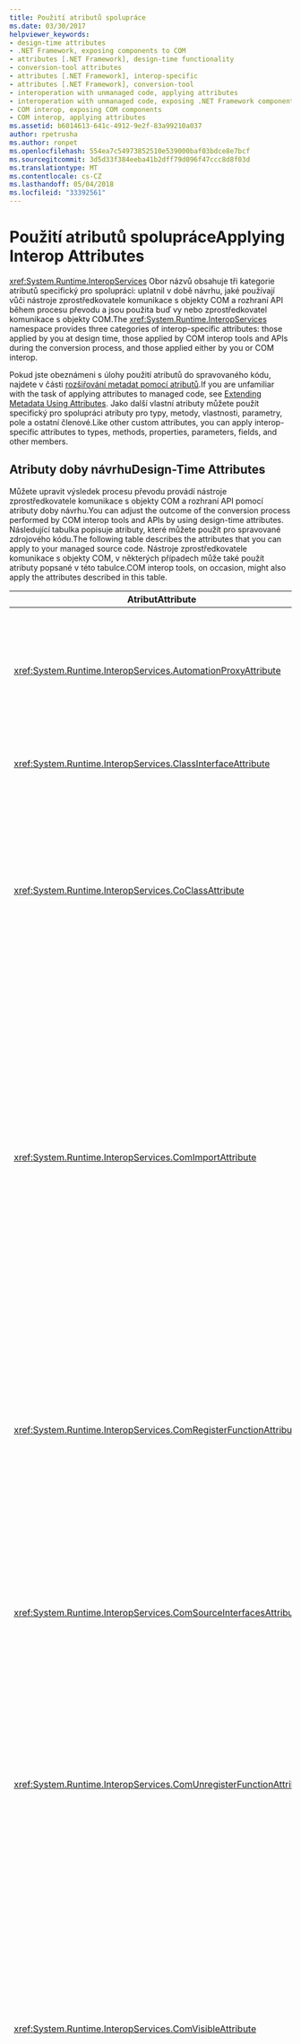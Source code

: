 ```yaml
---
title: Použití atributů spolupráce
ms.date: 03/30/2017
helpviewer_keywords:
- design-time attributes
- .NET Framework, exposing components to COM
- attributes [.NET Framework], design-time functionality
- conversion-tool attributes
- attributes [.NET Framework], interop-specific
- attributes [.NET Framework], conversion-tool
- interoperation with unmanaged code, applying attributes
- interoperation with unmanaged code, exposing .NET Framework components
- COM interop, exposing COM components
- COM interop, applying attributes
ms.assetid: b6014613-641c-4912-9e2f-83a99210a037
author: rpetrusha
ms.author: ronpet
ms.openlocfilehash: 554ea7c54973852510e539000baf03bdce8e7bcf
ms.sourcegitcommit: 3d5d33f384eeba41b2dff79d096f47ccc8d8f03d
ms.translationtype: MT
ms.contentlocale: cs-CZ
ms.lasthandoff: 05/04/2018
ms.locfileid: "33392561"
---
```

# <a name="applying-interop-attributes"></a><span data-ttu-id="3172a-102">Použití atributů spolupráce</span><span class="sxs-lookup"><span data-stu-id="3172a-102">Applying Interop Attributes</span></span>
<span data-ttu-id="3172a-103"><xref:System.Runtime.InteropServices> Obor názvů obsahuje tři kategorie atributů specifický pro spolupráci: uplatnil v době návrhu, jaké používají vůči nástroje zprostředkovatele komunikace s objekty COM a rozhraní API během procesu převodu a jsou použita buď vy nebo zprostředkovatel komunikace s objekty COM.</span><span class="sxs-lookup"><span data-stu-id="3172a-103">The <xref:System.Runtime.InteropServices> namespace provides three categories of interop-specific attributes: those applied by you at design time, those applied by COM interop tools and APIs during the conversion process, and those applied either by you or COM interop.</span></span>  
  
 <span data-ttu-id="3172a-104">Pokud jste obeznámeni s úlohy použití atributů do spravovaného kódu, najdete v části [rozšiřování metadat pomocí atributů](../../../docs/standard/attributes/index.md).</span><span class="sxs-lookup"><span data-stu-id="3172a-104">If you are unfamiliar with the task of applying attributes to managed code, see [Extending Metadata Using Attributes](../../../docs/standard/attributes/index.md).</span></span> <span data-ttu-id="3172a-105">Jako další vlastní atributy můžete použít specifický pro spolupráci atributy pro typy, metody, vlastnosti, parametry, pole a ostatní členové.</span><span class="sxs-lookup"><span data-stu-id="3172a-105">Like other custom attributes, you can apply interop-specific attributes to types, methods, properties, parameters, fields, and other members.</span></span>  
  
## <a name="design-time-attributes"></a><span data-ttu-id="3172a-106">Atributy doby návrhu</span><span class="sxs-lookup"><span data-stu-id="3172a-106">Design-Time Attributes</span></span>  
 <span data-ttu-id="3172a-107">Můžete upravit výsledek procesu převodu provádí nástroje zprostředkovatele komunikace s objekty COM a rozhraní API pomocí atributy doby návrhu.</span><span class="sxs-lookup"><span data-stu-id="3172a-107">You can adjust the outcome of the conversion process performed by COM interop tools and APIs by using design-time attributes.</span></span> <span data-ttu-id="3172a-108">Následující tabulka popisuje atributy, které můžete použít pro spravované zdrojového kódu.</span><span class="sxs-lookup"><span data-stu-id="3172a-108">The following table describes the attributes that you can apply to your managed source code.</span></span> <span data-ttu-id="3172a-109">Nástroje zprostředkovatele komunikace s objekty COM, v některých případech může také použít atributy popsané v této tabulce.</span><span class="sxs-lookup"><span data-stu-id="3172a-109">COM interop tools, on occasion, might also apply the attributes described in this table.</span></span>  
  
|<span data-ttu-id="3172a-110">Atribut</span><span class="sxs-lookup"><span data-stu-id="3172a-110">Attribute</span></span>|<span data-ttu-id="3172a-111">Popis</span><span class="sxs-lookup"><span data-stu-id="3172a-111">Description</span></span>|  
|---------------|-----------------|  
|<xref:System.Runtime.InteropServices.AutomationProxyAttribute>|<span data-ttu-id="3172a-112">Určuje, zda by měl být zařazen typ pomocí automatizace vláken nebo vlastní proxy server a se zakázaným inzerováním.</span><span class="sxs-lookup"><span data-stu-id="3172a-112">Specifies whether the type should be marshaled using the Automation marshaler or a custom proxy and stub.</span></span>|  
|<xref:System.Runtime.InteropServices.ClassInterfaceAttribute>|<span data-ttu-id="3172a-113">Ovládací prvky typu vygenerované třídy rozhraní.</span><span class="sxs-lookup"><span data-stu-id="3172a-113">Controls the type of interface generated for a class.</span></span>|  
|<xref:System.Runtime.InteropServices.CoClassAttribute>|<span data-ttu-id="3172a-114">Určuje identifikátor CLSID původní třída typu coclass naimportované z knihovny typů.</span><span class="sxs-lookup"><span data-stu-id="3172a-114">Identifies the CLSID of the original coclass imported from a type library.</span></span><br /><br /> <span data-ttu-id="3172a-115">Nástroje zprostředkovatele komunikace s objekty COM obvykle platí tento atribut.</span><span class="sxs-lookup"><span data-stu-id="3172a-115">COM interop tools typically apply this attribute.</span></span>|  
|<xref:System.Runtime.InteropServices.ComImportAttribute>|<span data-ttu-id="3172a-116">Označuje, že třída typu coclass nebo rozhraní definice naimportované z knihovny typů COM.</span><span class="sxs-lookup"><span data-stu-id="3172a-116">Indicates that a coclass or interface definition was imported from a COM type library.</span></span> <span data-ttu-id="3172a-117">Modul runtime používá tento příznak vědět, jak aktivovat a zařazování typu.</span><span class="sxs-lookup"><span data-stu-id="3172a-117">The runtime uses this flag to know how to activate and marshal the type.</span></span> <span data-ttu-id="3172a-118">Tento atribut zakazuje typ vývozu zpět do knihovny typů.</span><span class="sxs-lookup"><span data-stu-id="3172a-118">This attribute prohibits the type from being exported back to a type library.</span></span><br /><br /> <span data-ttu-id="3172a-119">Nástroje zprostředkovatele komunikace s objekty COM obvykle platí tento atribut.</span><span class="sxs-lookup"><span data-stu-id="3172a-119">COM interop tools typically apply this attribute.</span></span>|  
|<xref:System.Runtime.InteropServices.ComRegisterFunctionAttribute>|<span data-ttu-id="3172a-120">Označuje, že metoda by měla být volána při sestavení je zaregistrovaný pro použití z modelu COM, tak, aby uživatel zapsat kód mohou být provedeny během procesu registrace.</span><span class="sxs-lookup"><span data-stu-id="3172a-120">Indicates that a method should be called when the assembly is registered for use from COM, so that user-written code can be executed during the registration process.</span></span>|  
|<xref:System.Runtime.InteropServices.ComSourceInterfacesAttribute>|<span data-ttu-id="3172a-121">Určuje rozhraní, které jsou zdroje událostí pro třídu.</span><span class="sxs-lookup"><span data-stu-id="3172a-121">Identifies interfaces that are sources of events for the class.</span></span><br /><br /> <span data-ttu-id="3172a-122">Nástroje zprostředkovatele komunikace s objekty COM, můžete použít tento atribut.</span><span class="sxs-lookup"><span data-stu-id="3172a-122">COM interop tools can apply this attribute.</span></span>|  
|<xref:System.Runtime.InteropServices.ComUnregisterFunctionAttribute>|<span data-ttu-id="3172a-123">Označuje, že metoda by měla být volána po zrušení registrace z modelu COM, sestavení tak, aby uživatel zapsat kód můžete spustit během procesu.</span><span class="sxs-lookup"><span data-stu-id="3172a-123">Indicates that a method should be called when the assembly is unregistered from COM, so that user-written code can execute during the process.</span></span>|  
|<xref:System.Runtime.InteropServices.ComVisibleAttribute>|<span data-ttu-id="3172a-124">Vykreslí typy neviditelná do modelu COM Pokud hodnota atributu rovná **false**.</span><span class="sxs-lookup"><span data-stu-id="3172a-124">Renders types invisible to COM when the attribute value equals **false**.</span></span> <span data-ttu-id="3172a-125">Tento atribut lze použít na jednotlivé typ nebo na celé sestavení řízení COM zobrazení.</span><span class="sxs-lookup"><span data-stu-id="3172a-125">This attribute can be applied to an individual type or to an entire assembly to control COM visibility.</span></span> <span data-ttu-id="3172a-126">Standardně jsou všechny spravované, veřejné typy viditelné; atribut není potřeba je zpřístupněte.</span><span class="sxs-lookup"><span data-stu-id="3172a-126">By default, all managed, public types are visible; the attribute is not needed to make them visible.</span></span>|  
|<xref:System.Runtime.InteropServices.DispIdAttribute>|<span data-ttu-id="3172a-127">Určuje identifikátor odesílání modelu COM (DISPID) metoda nebo pole.</span><span class="sxs-lookup"><span data-stu-id="3172a-127">Specifies the COM dispatch identifier (DISPID) of a method or field.</span></span> <span data-ttu-id="3172a-128">Tento atribut obsahuje DISPID pro metodu, pole nebo vlastnost, kterou popisuje.</span><span class="sxs-lookup"><span data-stu-id="3172a-128">This attribute contains the DISPID for the method, field, or property it describes.</span></span><br /><br /> <span data-ttu-id="3172a-129">Nástroje zprostředkovatele komunikace s objekty COM, můžete použít tento atribut.</span><span class="sxs-lookup"><span data-stu-id="3172a-129">COM interop tools can apply this attribute.</span></span>|  
|<xref:System.Runtime.InteropServices.FieldOffsetAttribute>|<span data-ttu-id="3172a-130">Určuje fyzické umístění každé pole v rámci třídy při použití s **StructLayoutAttribute**a **LayoutKind** je nastaven na explicitní.</span><span class="sxs-lookup"><span data-stu-id="3172a-130">Indicates the physical position of each field within a class when used with the **StructLayoutAttribute**, and the **LayoutKind** is set to Explicit.</span></span>|  
|<xref:System.Runtime.InteropServices.GuidAttribute>|<span data-ttu-id="3172a-131">Určuje třídu, rozhraní nebo knihovny celý typ globálně jedinečný identifikátor (GUID).</span><span class="sxs-lookup"><span data-stu-id="3172a-131">Specifies the globally unique identifier (GUID) of a class, interface, or an entire type library.</span></span> <span data-ttu-id="3172a-132">Musí být řetězec předán do atribut formátu, který je přípustný argument konstruktoru typu **System.Guid**.</span><span class="sxs-lookup"><span data-stu-id="3172a-132">The string passed to the attribute must be a format that is an acceptable constructor argument for the type **System.Guid**.</span></span><br /><br /> <span data-ttu-id="3172a-133">Nástroje zprostředkovatele komunikace s objekty COM, můžete použít tento atribut.</span><span class="sxs-lookup"><span data-stu-id="3172a-133">COM interop tools can apply this attribute.</span></span>|  
|<xref:System.Runtime.InteropServices.IDispatchImplAttribute>|<span data-ttu-id="3172a-134">Určuje, které **IDispatch** modul common language runtime používá při vystavení duální rozhraní a odesílající rozhraní modelu COM. implementace rozhraní</span><span class="sxs-lookup"><span data-stu-id="3172a-134">Indicates which **IDispatch** interface implementation the common language runtime uses when exposing dual interfaces and dispinterfaces to COM.</span></span>|  
|<xref:System.Runtime.InteropServices.InAttribute>|<span data-ttu-id="3172a-135">Označuje, že data by měl být zařazen v volajícímu.</span><span class="sxs-lookup"><span data-stu-id="3172a-135">Indicates that data should be marshaled in to the caller.</span></span> <span data-ttu-id="3172a-136">Slouží k atributu parametry.</span><span class="sxs-lookup"><span data-stu-id="3172a-136">Can be used to attribute parameters.</span></span>|  
|<xref:System.Runtime.InteropServices.InterfaceTypeAttribute>|<span data-ttu-id="3172a-137">Určuje, jak je vystaven spravovaného rozhraní klientů modelu COM (duální, odvozené IUnknown, nebo jenom IDispatch).</span><span class="sxs-lookup"><span data-stu-id="3172a-137">Controls how a managed interface is exposed to COM clients (Dual, IUnknown-derived, or IDispatch only).</span></span><br /><br /> <span data-ttu-id="3172a-138">Nástroje zprostředkovatele komunikace s objekty COM, můžete použít tento atribut.</span><span class="sxs-lookup"><span data-stu-id="3172a-138">COM interop tools can apply this attribute.</span></span>|  
|<xref:System.Runtime.InteropServices.LCIDConversionAttribute>|<span data-ttu-id="3172a-139">Určuje, že podpisu nespravované metoda očekává parametr LCID.</span><span class="sxs-lookup"><span data-stu-id="3172a-139">Indicates that an unmanaged method signature expects an LCID parameter.</span></span><br /><br /> <span data-ttu-id="3172a-140">Nástroje zprostředkovatele komunikace s objekty COM, můžete použít tento atribut.</span><span class="sxs-lookup"><span data-stu-id="3172a-140">COM interop tools can apply this attribute.</span></span>|  
|<xref:System.Runtime.InteropServices.MarshalAsAttribute>|<span data-ttu-id="3172a-141">Určuje, jak by měl být zařazen data v pole nebo parametry mezi spravovanými a nespravovanými kódu.</span><span class="sxs-lookup"><span data-stu-id="3172a-141">Indicates how the data in fields or parameters should be marshaled between managed and unmanaged code.</span></span> <span data-ttu-id="3172a-142">Protože každý typ dat má výchozí chování zařazování je vždy volitelný atribut.</span><span class="sxs-lookup"><span data-stu-id="3172a-142">The attribute is always optional because each data type has default marshaling behavior.</span></span><br /><br /> <span data-ttu-id="3172a-143">Nástroje zprostředkovatele komunikace s objekty COM, můžete použít tento atribut.</span><span class="sxs-lookup"><span data-stu-id="3172a-143">COM interop tools can apply this attribute.</span></span>|  
|<xref:System.Runtime.InteropServices.OptionalAttribute>|<span data-ttu-id="3172a-144">Označuje, že je volitelný parametr.</span><span class="sxs-lookup"><span data-stu-id="3172a-144">Indicates that a parameter is optional.</span></span><br /><br /> <span data-ttu-id="3172a-145">Nástroje zprostředkovatele komunikace s objekty COM, můžete použít tento atribut.</span><span class="sxs-lookup"><span data-stu-id="3172a-145">COM interop tools can apply this attribute.</span></span>|  
|<xref:System.Runtime.InteropServices.OutAttribute>|<span data-ttu-id="3172a-146">Označuje, že data v pole nebo parametr musí být zařazen z názvem objektu zpět do jeho volajícího.</span><span class="sxs-lookup"><span data-stu-id="3172a-146">Indicates that the data in a field or parameter must be marshaled from a called object back to its caller.</span></span>|  
|<xref:System.Runtime.InteropServices.PreserveSigAttribute>|<span data-ttu-id="3172a-147">Potlačí podpis transformace HRESULT nebo retval – které obvykle probíhá během součinnosti volání.</span><span class="sxs-lookup"><span data-stu-id="3172a-147">Suppresses the HRESULT or retval signature transformation that normally takes place during interoperation calls.</span></span> <span data-ttu-id="3172a-148">Atribut ovlivňuje zařazování a také typu Export knihovny.</span><span class="sxs-lookup"><span data-stu-id="3172a-148">The attribute affects marshaling as well as type library exporting.</span></span><br /><br /> <span data-ttu-id="3172a-149">Nástroje zprostředkovatele komunikace s objekty COM, můžete použít tento atribut.</span><span class="sxs-lookup"><span data-stu-id="3172a-149">COM interop tools can apply this attribute.</span></span>|  
|<xref:System.Runtime.InteropServices.ProgIdAttribute>|<span data-ttu-id="3172a-150">Určuje identifikátor ProgID třídy rozhraní .NET Framework.</span><span class="sxs-lookup"><span data-stu-id="3172a-150">Specifies the ProgID of a .NET Framework class.</span></span> <span data-ttu-id="3172a-151">Slouží k třídy atributů.</span><span class="sxs-lookup"><span data-stu-id="3172a-151">Can be used to attribute classes.</span></span>|  
|<xref:System.Runtime.InteropServices.StructLayoutAttribute>|<span data-ttu-id="3172a-152">Ovládací prvky fyzické rozložení polí třídy.</span><span class="sxs-lookup"><span data-stu-id="3172a-152">Controls the physical layout of the fields of a class.</span></span><br /><br /> <span data-ttu-id="3172a-153">Nástroje zprostředkovatele komunikace s objekty COM, můžete použít tento atribut.</span><span class="sxs-lookup"><span data-stu-id="3172a-153">COM interop tools can apply this attribute.</span></span>|  
  
## <a name="conversion-tool-attributes"></a><span data-ttu-id="3172a-154">Atributy převodního nástroje</span><span class="sxs-lookup"><span data-stu-id="3172a-154">Conversion-Tool Attributes</span></span>  
 <span data-ttu-id="3172a-155">Následující tabulka popisuje atributy, které během procesu převodu použít nástroje pro zprostředkovatele komunikace s objekty COM.</span><span class="sxs-lookup"><span data-stu-id="3172a-155">The following table describes attributes that COM interop tools apply during the conversion process.</span></span> <span data-ttu-id="3172a-156">Tyto atributy se nevztahují v době návrhu.</span><span class="sxs-lookup"><span data-stu-id="3172a-156">You do not apply these attributes at design time.</span></span>  
  
|<span data-ttu-id="3172a-157">Atribut</span><span class="sxs-lookup"><span data-stu-id="3172a-157">Attribute</span></span>|<span data-ttu-id="3172a-158">Popis</span><span class="sxs-lookup"><span data-stu-id="3172a-158">Description</span></span>|  
|---------------|-----------------|  
|<xref:System.Runtime.InteropServices.ComAliasNameAttribute>|<span data-ttu-id="3172a-159">Označuje alias modelu COM, nebo parametr pole typu.</span><span class="sxs-lookup"><span data-stu-id="3172a-159">Indicates the COM alias for a parameter or field type.</span></span> <span data-ttu-id="3172a-160">Můžete použít k atributu parametry, pole, nebo návratové hodnoty.</span><span class="sxs-lookup"><span data-stu-id="3172a-160">Can be used to attribute parameters, fields, or return values.</span></span>|  
|<xref:System.Runtime.InteropServices.ComConversionLossAttribute>|<span data-ttu-id="3172a-161">Označuje, že informace o třídy nebo rozhraní se ztratí v případě naimportované z knihovny typů k sestavení.</span><span class="sxs-lookup"><span data-stu-id="3172a-161">Indicates that information about a class or interface was lost when it was imported from a type library to an assembly.</span></span>|  
|<xref:System.Runtime.InteropServices.ComEventInterfaceAttribute>|<span data-ttu-id="3172a-162">Určuje zdroj rozhraní a třídy, která implementuje metodu rozhraní událostí.</span><span class="sxs-lookup"><span data-stu-id="3172a-162">Identifies the source interface and the class that implements the methods of the event interface.</span></span>|  
|<xref:System.Runtime.InteropServices.ImportedFromTypeLibAttribute>|<span data-ttu-id="3172a-163">Označuje, že sestavení naimportované původně z knihovny typů COM.</span><span class="sxs-lookup"><span data-stu-id="3172a-163">Indicates that the assembly was originally imported from a COM type library.</span></span> <span data-ttu-id="3172a-164">Tento atribut obsahuje definici typu knihovny původní knihovny typů.</span><span class="sxs-lookup"><span data-stu-id="3172a-164">This attribute contains the type library definition of the original type library.</span></span>|  
|<xref:System.Runtime.InteropServices.TypeLibFuncAttribute>|<span data-ttu-id="3172a-165">Obsahuje **FUNCFLAGS** které byly původně importovány pro tuto funkci z knihovny typů COM.</span><span class="sxs-lookup"><span data-stu-id="3172a-165">Contains the **FUNCFLAGS** that were originally imported for this function from the COM type library.</span></span>|  
|<xref:System.Runtime.InteropServices.TypeLibTypeAttribute>|<span data-ttu-id="3172a-166">Obsahuje **TYPEFLAGS** které byly původně importovány pro tento typ z knihovny typů COM.</span><span class="sxs-lookup"><span data-stu-id="3172a-166">Contains the **TYPEFLAGS** that were originally imported for this type from the COM type library.</span></span>|  
|<xref:System.Runtime.InteropServices.TypeLibVarAttribute>|<span data-ttu-id="3172a-167">Obsahuje **VARFLAGS** které byly původně importovány pro tuto proměnnou z knihovny typů COM.</span><span class="sxs-lookup"><span data-stu-id="3172a-167">Contains the **VARFLAGS** that were originally imported for this variable from the COM type library.</span></span>|  
  
## <a name="see-also"></a><span data-ttu-id="3172a-168">Viz také</span><span class="sxs-lookup"><span data-stu-id="3172a-168">See Also</span></span>  
 <xref:System.Runtime.InteropServices>  
 [<span data-ttu-id="3172a-169">Vystavení komponent architektury .NET Framework pro COM</span><span class="sxs-lookup"><span data-stu-id="3172a-169">Exposing .NET Framework Components to COM</span></span>](../../../docs/framework/interop/exposing-dotnet-components-to-com.md)  
 [<span data-ttu-id="3172a-170">Atributy</span><span class="sxs-lookup"><span data-stu-id="3172a-170">Attributes</span></span>](../../../docs/standard/attributes/index.md)  
 [<span data-ttu-id="3172a-171">Kvalifikace typů .NET pro spolupráci</span><span class="sxs-lookup"><span data-stu-id="3172a-171">Qualifying .NET Types for Interoperation</span></span>](../../../docs/framework/interop/qualifying-net-types-for-interoperation.md)  
 [<span data-ttu-id="3172a-172">Zabalení sestavení pro model COM</span><span class="sxs-lookup"><span data-stu-id="3172a-172">Packaging an Assembly for COM</span></span>](../../../docs/framework/interop/packaging-an-assembly-for-com.md)
